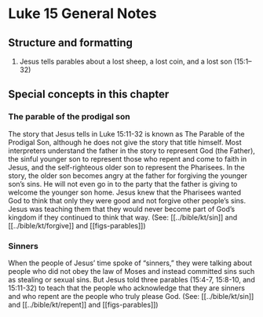 # Luke 15 General Notes

## Structure and formatting

1. Jesus tells parables about a lost sheep, a lost coin, and a lost son (15:1–32)

## Special concepts in this chapter

### The parable of the prodigal son

The story that Jesus tells in Luke 15:11-32 is known as The Parable of the Prodigal Son, although he does not give the story that title himself. Most interpreters understand the father in the story to represent God (the Father), the sinful younger son to represent those who repent and come to faith in Jesus, and the self-righteous older son to represent the Pharisees. In the story, the older son becomes angry at the father for forgiving the younger son’s sins. He will not even go in to the party that the father is giving to welcome the younger son home. Jesus knew that the Pharisees wanted God to think that only they were good and not forgive other people’s sins. Jesus was teaching them that they would never become part of God’s kingdom if they continued to think that way. (See: [[../bible/kt/sin]] and [[../bible/kt/forgive]] and [[figs-parables]])

### Sinners

When the people of Jesus’ time spoke of “sinners,” they were talking about people who did not obey the law of Moses and instead committed sins such as stealing or sexual sins. But Jesus told three parables (15:4-7, 15:8-10, and 15:11-32) to teach that the people who acknowledge that they are sinners and who repent are the people who truly please God. (See: [[../bible/kt/sin]] and [[../bible/kt/repent]] and [[figs-parables]])